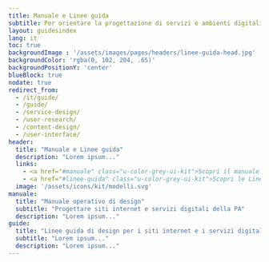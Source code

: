 ```yaml
---
title: Manuale e Linee guida
subtitle: Per orientare la progettazione di servizi e ambienti digitali partendo dalle effettive esigenze degli utenti.
layout: guidesindex
lang: it
toc: true
backgroundImage : '/assets/images/pages/headers/linee-guida-head.jpg'
backgroundColor: 'rgba(0, 102, 204, .65)'
backgroundPositionY: 'center'
blueBlock: true
nodate: true
redirect_from:
  - /it/guide/
  - /guide/
  - /service-design/
  - /user-research/
  - /content-design/
  - /user-interface/
header:
  title: "Manuale e Linee guida"
  description: "Lorem ipsum..."
  links:
    - <a href="#manuale" class="u-color-grey-ui-kit">Scopri il manuale operativo di design</a>
    - <a href="#linee-guida" class="u-color-grey-ui-kit">Scopri le Linee guida di design...</a>
  image: '/assets/icons/kit/modelli.svg'
manuale:
  title: "Manuale operativo di design"
  subtitle: "Progettare siti internet e servizi digitali della PA"
  description: "Lorem ipsum..."
guide:
  title: "Linee guida di design per i siti internet e i servizi digitali della PA "
  subtitle: "Lorem ipsum..."
  description: "Lorem ipsum..."
---
```

